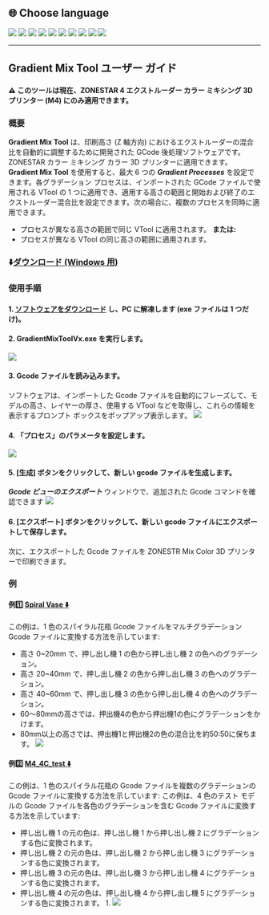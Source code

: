 
## <a id="choose-language">:globe_with_meridians: Choose language </a>
[![](../../lanpic/EN.png)](./readme.md)
[![](../../lanpic/ES.png)](./readme-es.md)
[![](../../lanpic/PT.png)](./readme-pt.md)
[![](../../lanpic/FR.png)](./readme-fr.md)
[![](../../lanpic/DE.png)](./readme-de.md)
[![](../../lanpic/IT.png)](./readme-it.md)
[![](../../lanpic/RU.png)](./readme-ru.md)
[![](../../lanpic/JP.png)](./readme-jp.md)
[![](../../lanpic/KR.png)](./readme-kr.md)
[![](../../lanpic/SA.png)](./readme-sa.md)

----
## Gradient Mix Tool ユーザー ガイド
#### :warning: このツールは現在、ZONESTAR 4 エクストルーダー カラー ミキシング 3D プリンター (M4) にのみ適用できます。
### 概要
**Gradient Mix Tool** は、印刷高さ (Z 軸方向) におけるエクストルーダーの混合比を自動的に調整するために開発された GCode 後処理ソフトウェアです。ZONESTAR カラー ミキシング カラー 3D プリンターに適用できます。
**Gradient Mix Tool** を使用すると、最大 6 つの ***Gradient Processes*** を設定できます。各グラデーション プロセスは、インポートされた GCode ファイルで使用される VTool の 1 つに適用でき、適用する高さの範囲と開始および終了のエクストルーダー混合比を設定できます。次の場合に、複数のプロセスを同時に適用できます。
- プロセスが異なる高さの範囲で同じ VTool に適用されます。
**または:**
- プロセスが異なる VTool の同じ高さの範囲に適用されます。
### :arrow_down:[ダウンロード (Windows 用)](GradientMixToolV1.zip)
### 使用手順
#### 1. [ソフトウェアをダウンロード](GradientMixToolV1.zip) し、PC に解凍します (exe ファイルは 1 つだけ)。
#### 2. GradientMixToolVx.exe を実行します。
![](1.jpg)
#### 3. Gcode ファイルを読み込みます。
ソフトウェアは、インポートした Gcode ファイルを自動的にフレーズして、モデルの高さ、レイヤーの厚さ、使用する VTool などを取得し、これらの情報を表示するプロンプト ボックスをポップアップ表示します。
![](2.jpg)
#### 4. 「プロセス」のパラメータを設定します。
![](3.jpg)
#### 5. [生成] ボタンをクリックして、新しい gcode ファイルを生成します。
***Gcode ビューのエクスポート*** ウィンドウで、追加された Gcode コマンドを確認できます
![](4.jpg)
#### 6. [エクスポート] ボタンをクリックして、新しい gcode ファイルにエクスポートして保存します。
次に、エクスポートした Gcode ファイルを ZONESTR Mix Color 3D プリンターで印刷できます。
### 例
#### 例:one: [Spiral Vase :arrow_down:](./SpiralVase.zip)
この例は、1 色のスパイラル花瓶 Gcode ファイルをマルチグラデーション Gcode ファイルに変換する方法を示しています:
- 高さ 0~20mm で、押し出し機 1 の色から押し出し機 2 の色へのグラデーション。
- 高さ 20~40mm で、押し出し機 2 の色から押し出し機 3 の色へのグラデーション。
- 高さ 40~60mm で、押し出し機 3 の色から押し出し機 4 の色へのグラデーション。
- 60～80mmの高さでは、押出機4の色から押出機1の色にグラデーションをかけます。
- 80mm以上の高さでは、押出機1と押出機2の色の混合比を約50:50に保ちます。
![](./SpiralVase.jpg)
#### 例:two: [M4_4C_test :arrow_down:](./M4_4C_test.zip)
この例は、1 色のスパイラル花瓶の Gcode ファイルを複数のグラデーションの Gcode ファイルに変換する方法を示しています:
この例は、4 色のテスト モデルの Gcode ファイルを各色のグラデーションを含む Gcode ファイルに変換する方法を示しています:
- 押し出し機 1 の元の色は、押し出し機 1 から押し出し機 2 にグラデーションする色に変換されます。
- 押し出し機 2 の元の色は、押し出し機 2 から押し出し機 3 にグラデーションする色に変換されます。
- 押し出し機 3 の元の色は、押し出し機 3 から押し出し機 4 にグラデーションする色に変換されます。
- 押し出し機 4 の元の色は、押し出し機 4 から押し出し機 5 にグラデーションする色に変換されます。 1.
![](./M4-4C-Test.jpg)